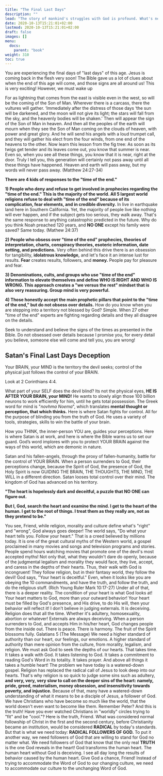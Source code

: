 ```yaml
---
title: "The Final Last Days"
description: ""
lead: "The story of mankind's struggles with God is profound. What's next to come?"
date: 2020-10-13T15:21:01+02:00
lastmod: 2020-10-13T15:21:01+02:00
draft: false
images: []
menu:
  docs:
    parent: "book"
weight: 310
toc: true
---
```


You are experiencing the final days of "last days" of this age. Jesus is coming back in the flesh very soon! The Bible gave us a lot of clues about when the end of this age will come, and those signs are all around us! This is very exciting! However, we must wake up

For as lightning that comes from the east is visible even in the west, so will be the coming of the Son of Man. Wherever there is a carcass, there the vultures will gather. ‘Immediately after the distress of those days ‘the sun will be darkened, and the moon will not give its light; the stars will fall from the sky, and the heavenly bodies will be shaken.’ Then will appear the sign of the Son of Man in heaven. And then all the peoples of the earth will mourn when they see the Son of Man coming on the clouds of heaven, with power and great glory. And he will send his angels with a loud trumpet call, and they will gather his elect from the four winds, from one end of the heavens to the other.  Now learn this lesson from the fig tree: As soon as its twigs get tender and its leaves come out, you know that summer is near. Even so, when you see all these things, you know that it is near, right at the door. Truly I tell you, this generation will certainly not pass away until all these things have happened. Heaven and earth will pass away, but my words will never pass away. (Matthew 24:27-34)

**There are 4 kids of responses to the "time of the end."**

**1) People who deny and refuse to get involved in prophecies regarding the "time of the end." This is the majority of the world. All 5 largest world religions refuse to deal with "time of the end" because of its complication, fear elements, and in credible diversity.** In live in earthquake land here in Southern California. Yet, the majority of people live like nothing will ever happen, and if the subject gets too serious, they walk away. That's the same response to anything catastrophic predicted in the future. Why do you think Noah preached 120 years, and **NO ONE** except his family were saved? Same today. (Mathew 24:37)

**2) People who obsess over "time of the end" prophecies, theories of interpretation, charts, conspiracy theories, esoteric information, date setting, and predictions.** Very often behind this drive there is an obsession for tangibility, **idolatrous knowledge,** and let's face it an intense lust for results. **Fear** creates results, followers, and **money.** People pay for pleasure and fear.

**3) Denominations, cults, and groups who use "time of the end" information to elevate themselves and define WHO IS RIGHT AND WHO IS WRONG. This approach creates a "we versus the rest" mindset that is also very reassuring. Group mind is very powerful.**

**4) Those honestly accept the main prophetic pillars that point to the "time of the end," but do not obsess over details.** How do you know when you are stepping into a territory not blessed by God? Simple. When 27 other "time of the end" experts are fighting regarding details and they all disagree on the details.

Seek to understand and believe the signs of the times as presented in the Bible. Do not obsessed over details because I promise you, for every detail you believe, someone else will come and tell you, you are wrong!

## Satan's Final Last Days Deception

Your BRAIN, your MIND is the territory the devil seeks; control of the physical just follows the control of your BRAIN.

Look at 2 Corinthians 4:4.

What part of your SELF does the devil blind? Its not the physical eyes, **HE IS AFTER YOUR BRAIN, your MIND!** He wants to slowly align those 100 billion neurons to work efficiently for him, until he gets total possession. The Greek word for mind is "_novhma Noema_", which translates **mental thought or perception, that which thinks.** Here is where Satan fights for control. All for the purpose of blinding you from the truth of God. He uses a variety of tools, strategies, skills to win the battle of your brain.

How you THINK, the inner-person YOU are, guides your perceptions. Here is where Satan is at work, and here is where the Bible warns us to set our guard. God’s word implores with you to protect YOUR BRAIN against the ways of this world, which are demonic in nature.

Satan and his fallen-angels, through the proxy of fallen-humanity, battle for the control of YOUR BRAIN. When a person surrenders to God, their perceptions change, because the Spirit of God, the presence of God, the Holy Spirit is now GUIDING THE BRAIN, THE THOUGHTS, THE MIND, THE WILL in a different direction. Satan looses total control over their mind. The kingdom of God has advanced on his territory.

**"The heart is hopelessly dark and deceitful, a puzzle that NO ONE can figure out.**

**But I, God, search the heart and examine the mind. I get to the heart of the human. I get to the root of things. I treat them as they really are, not as they pretend to be."**

You see, Friend, while religion, morality and culture define what's "right" and "wrong", God always goes deeper! The world says, "Do what your heart tells you. Follow your heart." That is a creed believed by millions today. It is one of the great cultural myths of the Western world, a gospel proclaimed in many movies and songs and television programs and stories. People spend hours watching movies that promote one of the devil's most accepted myths! Not only that, what they wouldn't dare do openly, because of the judgmental legalism and morality they would face, they live, accept, and caress in the depths of their hearts. Thus, their walk with God is incongruent! They follow religion, but in their fantasy world, they follow the devil! God says, "Your heart is deceitful." Even, when it looks like you are obeying the 10 commandments, and have the truth, and follow the truth, and do the religious stuff. (Rich Young Ruler Mark 10:17-27) Under all of that, there is a deeper reality. The condition of your heart is what God looks at! Your heart matters to God, more than your outward behavior! Your heart must be filled by God's presence, and His drive, to do His will, then your behavior will reflect it! I don't believe in judging externals. It is deceiving. Religion does that all the time. Whether it's adultery, homosexuality, abortion or whatever! Externals are always deceiving. When a person surrenders to God, and accepts Him in his/her heart, God changes people from the inside out. There is peace. There is harmony. The fruit of the Spirit blossoms fully. Galatians 5 (The Message) We need a higher standard of authority than our heart, our feelings, our emotions. A higher standard of authority than mere opinion from the culture, from morality, legalism, and religion. We must ask God to seek the depths of our hearts. That takes time. It takes a walk with God. It takes listening to God. It takes a commitment to reading God's Word in its totality. It takes prayer. And above all things it takes a humble heart! The problem we have today is a watered-down gospel. Religion has replaced the radical call of Jesus to look deep into our hearts. That's why religion is so quick to judge some sins such as adultery, **and very, very, very slow to call on the deeper sins of the heart: namely, pride, greed, materialism, money obsession, and insensitivity towards poverty, and injustice.** Because of that, many have a watered-down understanding of what it means to be a disciple of Jesus, a follower of God. We have Christians who have become so much like the world, that the world doesn't even want to become like them. Remember Peter? And this is the truth! Have you ever watched Christians in "worldly" circles trying to "fit" and be "cool."? Here is the truth, Friend. What was considered normal followship of Christ in the first and the second century, before Christianity became an institution, would be considered **RADICAL** by today's standards. But that is what we need today: **RADICAL FOLLOWERS OF GOD.** To put it another way, we need followers of God that are willing to stand for God no matter what. We need followers of God that know that the only real **TRUTH** is the one God reveals in the heart! God transforms the human heart. The human heart without God is deceiving. I see all day long the results of behavior caused by the human heart. Give God a chance, Friend! Instead of trying to accommodate the Word of God to our changing culture, we need to accommodate our culture to the unchanging Word of God.
